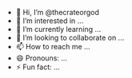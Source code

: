 - 👋 Hi, I’m @thecrateorgod
- 👀 I’m interested in ...
- 🌱 I’m currently learning ...
- 💞️ I’m looking to collaborate on ...
- 📫 How to reach me ...
- 😄 Pronouns: ...
- ⚡ Fun fact: ...

<!---
thecrateorgod/thecrateorgod is a ✨ special ✨ repository because its `README.md` (this file) appears on your GitHub profile.
You can click the Preview link to take a look at your changes.
--->
